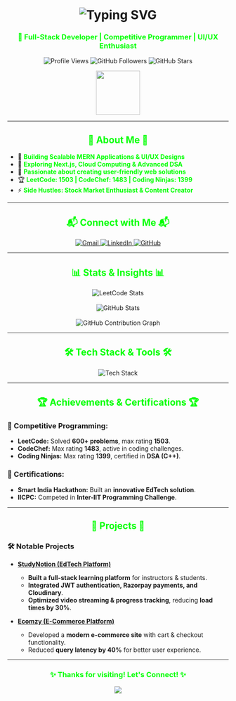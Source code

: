 <h1 align="center">
  <img src="https://readme-typing-svg.herokuapp.com/?font=Orbitron&size=40&color=%2300FF00&center=true&vCenter=true&width=600&height=70&lines=Hello+World!+🌍;+I'm+Vansh+Tambi!" alt="Typing SVG" />
</h1>

<h3 align="center" style="color:#00FF00;">🚀 Full-Stack Developer | Competitive Programmer | UI/UX Enthusiast</h3>

<p align="center">
  <img src="https://visitor-badge.glitch.me/badge?page_id=vansh-tambi.vansh-tambi" alt="Profile Views" />
  <img src="https://img.shields.io/github/followers/vansh-tambi?color=00FF00&logo=Handshake" alt="GitHub Followers" />
  <img src="https://img.shields.io/github/stars/vansh-tambi?color=00FF00&logo=Undertale" alt="GitHub Stars" />
</p>

<p align="center">
  <img src="https://media.giphy.com/media/IP7sarl7C5lSFCw9rG/giphy.gif" width="100px" height="100px">
</p>

---

<h2 align="center" style="color:#00FF00;">🌟 About Me 🌟</h2>

- 🔭 <span style="color:#00FF00;">**Building Scalable MERN Applications & UI/UX Designs**</span>
- 🌱 <span style="color:#00FF00;">**Exploring Next.js, Cloud Computing & Advanced DSA**</span>
- 🎯 <span style="color:#00FF00;">**Passionate about creating user-friendly web solutions**</span>
- 🏆 <span style="color:#00FF00;">**LeetCode: 1503 | CodeChef: 1483 | Coding Ninjas: 1399**</span>
- ⚡ <span style="color:#00FF00;">**Side Hustles: Stock Market Enthusiast & Content Creator**</span>

---

<h2 align="center" style="color:#00FF00;">📬 Connect with Me 📬</h2>
<div align="center">
  <a href="mailto:vanshtambi@gmail.com">
    <img src="https://img.shields.io/badge/Gmail-00FF00?style=for-the-badge&logo=gmail&logoColor=white" alt="Gmail" />
  </a>
  <a href="https://www.linkedin.com/in/vansh-tambi-16773227a/" target="_blank">
    <img src="https://img.shields.io/badge/LinkedIn-00FF00?style=for-the-badge&logo=linkedin&logoColor=white" alt="LinkedIn" />
  </a>
  <a href="https://github.com/vansh-tambi" target="_blank">
    <img src="https://img.shields.io/badge/GitHub-00FF00?style=for-the-badge&logo=github&logoColor=white" alt="GitHub" />
  </a>
</div>

---

<h2 align="center" style="color:#00FF00;">📊 Stats & Insights 📊</h2>

<div align="center">
  <img src="https://leetcard.jacoblin.cool/vanshtambi?theme=dark&font=Source%20Code%20Pro&ext=heatmap" alt="LeetCode Stats" />
  <br/><br/>
  <img src="https://github-readme-stats.vercel.app/api?username=vansh-tambi&show_icons=true&theme=dark&border_color=00FF00&border_radius=10" alt="GitHub Stats" />
  <br/><br/>
  <img src="https://github-readme-activity-graph.vercel.app/graph?username=vansh-tambi&theme=github-dark-dimmed&custom_title=Activity%20Graph&hide_border=true&color=00FF00&line=00FF00&point=00FF00" alt="GitHub Contribution Graph" />
</div>

---

<h2 align="center" style="color:#00FF00;">🛠 Tech Stack & Tools 🛠</h2>

<div align="center">
  <img src="https://skillicons.dev/icons?i=react,nextjs,nodejs,express,mongodb,cpp,js,tailwind,redux,firebase,git,docker,figma,postman,latex,ae,pr,ps,canva,picsart" alt="Tech Stack" />
</div>

---

<h2 align="center" style="color:#00FF00;">🏆 Achievements & Certifications 🏆</h2>

### 🏅 Competitive Programming:
- **LeetCode:** Solved **600+ problems**, max rating **1503**.
- **CodeChef:** Max rating **1483**, active in coding challenges.
- **Coding Ninjas:** Max rating **1399**, certified in **DSA (C++)**.

### 📜 Certifications:
- **Smart India Hackathon:** Built an **innovative EdTech solution**.
- **IICPC:** Competed in **Inter-IIT Programming Challenge**.

---

<h2 align="center" style="color:#00FF00;">🚀 Projects 🚀</h2>

### 🛠 **Notable Projects**
- **[StudyNotion (EdTech Platform)](https://github.com/vansh-tambi/StudyNotion)**
  - **Built a full-stack learning platform** for instructors & students.
  - **Integrated JWT authentication, Razorpay payments, and Cloudinary**.
  - **Optimized video streaming & progress tracking**, reducing **load times by 30%**.

- **[Ecomzy (E-Commerce Platform)](https://github.com/vansh-tambi/Ecommerce-Website)**
  - Developed a **modern e-commerce site** with cart & checkout functionality.
  - Reduced **query latency by 40%** for better user experience.

---

<h3 align="center" style="color:#00FF00;">✨ Thanks for visiting! Let's Connect! ✨</h3>

<p align="center">
  <img src="https://capsule-render.vercel.app/api?type=waving&color=00FF00&height=60&section=footer"/>
</p>
